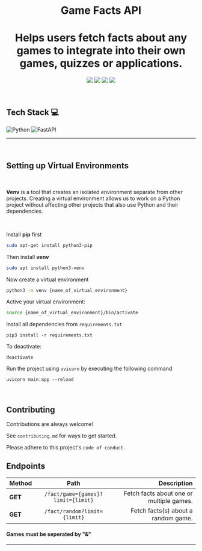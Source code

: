<h1 align=center> Game Facts API </h1>
<h1 align=center>Helps users fetch facts about any games to integrate into their own games, quizzes or applications.</h1>
<p align="center">
  <img src="https://img.shields.io/github/license/gdscwce/Game-Facts-API?style=for-the-badge&logo=appveyor">
  <img src="https://img.shields.io/github/stars/gdscwce/Game-Facts-API?style=for-the-badge&logo=appveyor">
  <img src="https://img.shields.io/github/forks/gdscwce/Game-Facts-API?style=for-the-badge&logo=appveyor">
  <img src="https://img.shields.io/github/issues/gdscwce/Game-Facts-API?style=for-the-badge&logo=appveyor">
  </p>

<br>

## Tech Stack 💻
  ![Python](https://img.shields.io/badge/python-3670A0?style=for-the-badge&logo=python&logoColor=ffdd54)
  ![FastAPI](https://img.shields.io/badge/FastAPI-005571?style=for-the-badge&logo=fastapi)

---

<br/>

## Setting up Virtual Environments



<br>

**Venv** is a tool that creates an isolated environment separate from other projects. Creating a virtual environment allows us to work on a Python project without affecting other projects that also use Python and their dependencies.

<br>

Install **pip** first
```bash
sudo apt-get install python3-pip
```

Then install **venv**
```bash
sudo apt install python3-venv
```

Now create a virtual environment 
```bash
python3 -m venv {name_of_virtual_environment}
```
  
Active your virtual environment:    
```bash
source {name_of_virtual_environment}/bin/activate
```

Install all dependencies from ```requirements.txt```
```
pip3 install -r requirements.txt
```

To deactivate:
```
deactivate
```

Run the project using ```uvicorn``` by executing the following command
```
uvicorn main:app --reload
```

<br>

## Contributing

Contributions are always welcome!

See `contributing.md` for ways to get started.

Please adhere to this project's `code of conduct`.




## Endpoints

| Method   |      Path      |  Description |
|----------|:-------------:|------:|
| **GET** | `/fact/game={games}?limit={limit}` | Fetch facts about one or multiple games. |
| **GET** | `/fact/random?limit={limit}` | Fetch facts(s) about a random game. |

#### Games must be seperated by "&"
----
